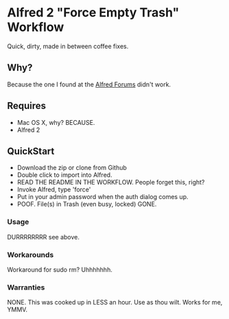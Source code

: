 # Alfred 2 "Force Empty Trash" Workflow #

Quick, dirty, made in between coffee fixes.

## Why?

Because the one I found at the [Alfred Forums](http://www.alfredforum.com/topic/1474-force-empty-trash/?p=16858) didn't work. 

## Requires

- Mac OS X, why? BECAUSE.
- Alfred 2

## QuickStart

- Download the zip or clone from Github
- Double click to import into Alfred.
- READ THE README IN THE WORKFLOW. People forget this, right?
- Invoke Alfred, type 'force'
- Put in your admin password when the auth dialog comes up.
- POOF. File(s) in Trash (even busy, locked) GONE.

### Usage

DURRRRRRRR see above.

### Workarounds

Workaround for sudo rm? Uhhhhhhh.

### Warranties

NONE. This was cooked up in LESS an hour. Use as thou wilt. Works for me, YMMV.





